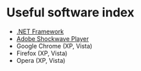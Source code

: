 # Useful software index
- [.NET Framework](https://vichingo455.github.io/ProgramDatabase/NETFramework.zip)
- [Adobe Shockwave Player](https://vichingo455.github.io/ProgramDatabase/Useful/Adobe%20Shockwave%20Player.zip)
- Google Chrome (XP, Vista)
- Firefox (XP, Vista)
- Opera (XP, Vista)
